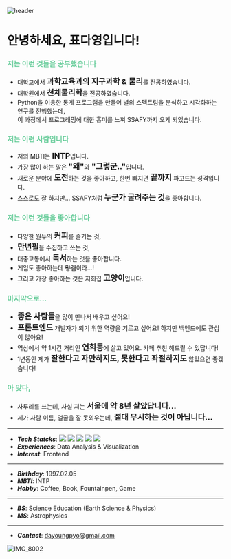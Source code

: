 ![header](https://capsule-render.vercel.app/api?type=waving&height=300&color=gradient&text=Hi%20%20there%20!&animation=fadeIn&descAlignY=35)

<div>
  <h1>안녕하세요, 표다영입니다!</h1>
  <h3><font color="#66cc99">저는 이런 것들을 공부했습니다</font color></h3>
  <ul>
    <li>대학교에서 <strong><font size=4>과학교육과의 지구과학 & 물리</font size></strong>를 전공하였습니다.</li>
    <li>대학원에서 <strong><font size=4>천체물리학</font size></strong>을 전공하였습니다.</li>
    <li>Python을 이용한 통계 프로그램을 만들어 별의 스펙트럼을 분석하고 시각화하는 연구를 진행했는데, <br> 이 과정에서 프로그래밍에 대한 흥미를 느껴 SSAFY까지 오게 되었습니다.</li>
  </ul>

  <h3><strong><font color="#66cc99">저는 이런 사람입니다</font color></strong></h3>
  <ul>
    <li>저의 MBTI는 <strong><font size=4>INTP</font size></strong>입니다.</li>
    <li>가장 많이 하는 말은 <strong><font size=4>"왜"</font size></strong>와<strong><font size=4> "그렇군.."</font size></strong>입니다.</li>
    <li>새로운 분야에 <strong><font size=4>도전</font size></strong>하는 것을 좋아하고, 한번 빠지면 <strong><font size=4>끝까지</font size></strong> 파고드는 성격입니다.</li>
    <li>스스로도 잘 하지만... SSAFY처럼 <strong><font size=4>누군가 굴려주는 것</font size></strong>을 좋아합니다.</li>
  </ul>

  <h3><strong><font color="#66cc99">저는 이런 것들을 좋아합니다</font color></strong></h3>
  <ul>
    <li>다양한 원두의 <strong><font size=4>커피</font size></strong>를 즐기는 것,</li>
    <li><strong><font size=4>만년필</font size></strong>을 수집하고 쓰는 것,</li>
    <li>대중교통에서 <strong><font size=4>독서</font size></strong>하는 것을 좋아합니다.</li>
    <li>게임도 좋아하는데 <s>망겜</s>이라...!</li>
    <li>그리고 가장 좋아하는 것은 저희집 <strong><font size=4>고양이</font size></strong>입니다.</li>
  </ul>

  <h3><strong><font color="#66cc99">마지막으로...</font color></strong></h3>
  <ul>
    <li><strong><font size=4>좋은 사람들</font size></strong>을 많이 만나서 배우고 싶어요!</li>
    <li><strong><font size=4>프론트엔드</font size></strong> 개발자가 되기 위한 역량을 기르고 싶어요! 하지만 백엔드에도 관심이 많아요!</li>
    <li>역삼에서 약 1시간 거리인 <strong><font size=4>연희동</font size></strong>에 살고 있어요. 카페 추천 해드릴 수 있답니다!</li>
    <li>1년동안 제가 <strong><font size=4>잘한다고 자만하지도, 못한다고 좌절하지도</font size></strong> 않았으면 좋겠습니다!</li>
  </ul>

  <h3><strong><font color="#66cc99">아 맞다,</font color></strong></h3>
  <ul>
    <li>사투리를 쓰는데, 사실 저는 <strong><font size=4>서울에 약 8년 살았답니다...</font size></strong></li>
    <li>제가 사람 이름, 얼굴을 잘 못외우는데, <strong><font size=4>절대 무시하는 것이 아닙니다...</font size></strong></li>
  </ul>

---

- **_Tech Statcks_**: <img src="https://img.shields.io/badge/Python-3776AB?style=flat&logo=Python&logoColor=white"> <img src="https://img.shields.io/badge/Numpy-013243?style=flat&logo=Python&logoColor=white"> <img src="https://img.shields.io/badge/Pandas-150458?style=flat&logo=Pandas&logoColor=white"> <img src="https://img.shields.io/badge/Scipy-8CAAE6?style=flat&logo=Scipy&logoColor=white"> <img src="https://img.shields.io/badge/Java-007396?style=flat&logo=Java&logoColor=white">
- **_Experiences_**: Data Analysis & Visualization
- **_Interest_**: Frontend

---

- **_Birthday_**: 1997.02.05
- **_MBTI_**: INTP
- **_Hobby_**: Coffee, Book, Fountainpen, Game

---

- **_BS_**: Science Education (Earth Science & Physics)
- **_MS_**: Astrophysics

---

- **_Contact_**: dayoungpyo@gmail.com

</div>

![IMG_8002](https://github.com/celestedayoung/celestedayoung/assets/144453750/1a310482-ef24-4d30-92bb-08147274d729)
